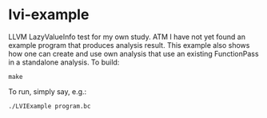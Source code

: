 # lvi-example
LLVM LazyValueInfo test for my own study. ATM I have not yet found an
example program that produces analysis result. This example also shows
how one can create and use own analysis that use an existing
FunctionPass in a standalone analysis. To build:
```
make
```
To run, simply say, e.g.:
```
./LVIExample program.bc
```
